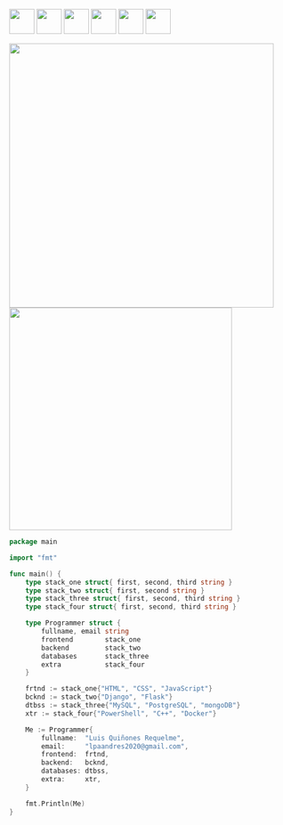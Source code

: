 <a href="https://www.youtube.com/channel/UC2W6vIOuSd7UAAsnOpL-c8A" target="_blank"><img src="https://i.ibb.co/HFLvw99/youtube-background-gray-rounded.png" width=45></a>
<a href="https://twitter.com/sixmonths2020" target="_blank"><img src="https://i.ibb.co/MPSLnVd/twitter-background-gray-rounded.png" width=45></a>
<a href=# target="_blank"><img src="https://i.ibb.co/Kj5LvTM/website-background-gray-rounded.png" width=45></a>
<a href="https://www.pinterest.com/luisnquin/_saved/"><img src="https://i.ibb.co/6vrnXyR/pinterest-background-gray-rounded.png" width=45></a>
<a href="https://www.instagram.com/luisnquin/"><img src="https://i.ibb.co/vXqkQLc/instagram-background-gray-rounded.png" width=45></a>
<a href="https://www.linkedin.com/in/luis-quinones-requelme/"><img src="https://i.ibb.co/6FYs12R/linkedin-background-gray-rounded.png" width=45></a>
<br>
<p float="left">
  <a  href="https://github.com/luisnquin"><img width="475" src="https://github-readme-stats.vercel.app/api?username=luisnquin&show_icons=true&theme=dracula">
  <a href="https://github.com/luisnquin"><img width="400" src="https://github-readme-stats.vercel.app/api/top-langs/?username=luisnquin&hide=html,scss,css,shell&langs_count=10&layout=compact&theme=dracula">
</p>
                                                                                                                                      
```go
package main

import "fmt"

func main() {
	type stack_one struct{ first, second, third string }
	type stack_two struct{ first, second string }
	type stack_three struct{ first, second, third string }
	type stack_four struct{ first, second, third string }

	type Programmer struct {
		fullname, email string
		frontend        stack_one
		backend         stack_two
		databases       stack_three
		extra           stack_four
	}

	frtnd := stack_one{"HTML", "CSS", "JavaScript"}
	bcknd := stack_two{"Django", "Flask"}
	dtbss := stack_three{"MySQL", "PostgreSQL", "mongoDB"}
	xtr := stack_four{"PowerShell", "C++", "Docker"}

	Me := Programmer{
		fullname:  "Luis Quiñones Requelme",
		email:     "lpaandres2020@gmail.com",
		frontend:  frtnd,
		backend:   bcknd,
		databases: dtbss,
		extra:     xtr,
	}

	fmt.Println(Me)
}
```
